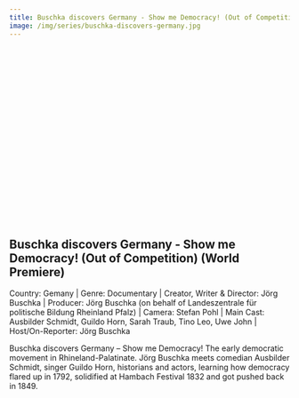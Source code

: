 ```yaml
---
title: Buschka discovers Germany - Show me Democracy! (Out of Competition) (World Premiere)
image: /img/series/buschka-discovers-germany.jpg
---
```

<iframe width="560" height="315" src="" frameborder="0" allow="accelerometer; autoplay; encrypted-media; gyroscope; picture-in-picture" allowfullscreen></iframe>

## Buschka discovers Germany - Show me Democracy! (Out of Competition) (World Premiere)
Country: Gemany | Genre: Documentary | Creator, Writer & Director: Jörg Buschka | Producer: Jörg Buschka (on behalf of Landeszentrale für politische Bildung Rheinland Pfalz) | Camera: Stefan Pohl | Main Cast: Ausbilder Schmidt, Guildo Horn, Sarah Traub, Tino Leo, Uwe John | Host/On-Reporter: Jörg Buschka

Buschka discovers Germany – Show me Democracy! The early democratic movement in Rhineland-Palatinate. Jörg Buschka meets comedian Ausbilder Schmidt, singer Guildo Horn, historians and actors, learning how democracy flared up in 1792, solidified at Hambach Festival 1832 and got pushed back in 1849. 